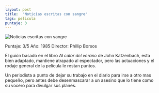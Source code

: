 ```yaml
---
layout: post
title:  "Noticias escritas con sangre"
tags: pelicula
puntaje: 3
---
```




![Noticias escritas con sangre](https://pics.filmaffinity.com/the_mean_season-411277443-large.jpg)

Puntaje: 3/5 
Año: 1985
Director: Phillip Borsos

El guión basado en el libro *Al calor del verano*  de John Katzenbach, esta bien adaptado, mantiene atrapado al espectador, pero las actuaciones y el rodaje general de la película le restan puntos. 

Un periodista a punto de dejar su trabajo en el diario para irse a otro mas pequeño, pero antes debe desenmascarar a un asesino que lo tiene como su vocero para divulgar sus planes.

